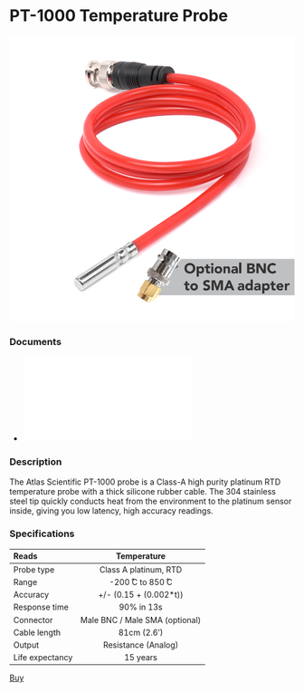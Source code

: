 # PT-1000 Temperature Probe

![](./PT-1000-Temperature-probe-01-optional.jpg)

### Documents
* ![PT-1000 Temperature Probe Datasheet](./PT-1000-probe.pdf)

### Description

The Atlas Scientific PT-1000 probe is a Class-A high purity platinum RTD temperature probe with a thick silicone rubber cable. The 304 stainless steel tip quickly conducts heat from the environment to the platinum sensor inside, giving you low latency, high accuracy readings.

### Specifications


| Reads           |          Temperature           |
|:--------------- |:------------------------------:|
| Probe type      |     Class A platinum, RTD      |
| Range           |       -200 ̊C to 850 ̊C        |
| Accuracy        |     +/- (0.15 + (0.002*t))     |
| Response time   |           90% in 13s           |
| Connector       | Male BNC / Male SMA (optional) |
| Cable length    |          81cm (2.6’)           |
| Output          |      Resistance (Analog)       |
| Life expectancy |            15 years            |

[Buy](https://atlas-scientific.com/probes/pt-1000-temperature-probe/)
